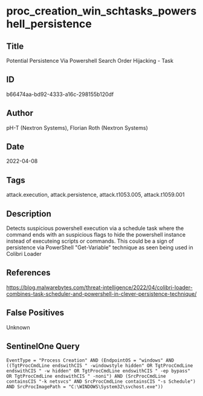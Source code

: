 # proc_creation_win_schtasks_powershell_persistence

## Title
Potential Persistence Via Powershell Search Order Hijacking - Task

## ID
b66474aa-bd92-4333-a16c-298155b120df

## Author
pH-T (Nextron Systems), Florian Roth (Nextron Systems)

## Date
2022-04-08

## Tags
attack.execution, attack.persistence, attack.t1053.005, attack.t1059.001

## Description
Detects suspicious powershell execution via a schedule task where the command ends with an suspicious flags to hide the powershell instance instead of executeing scripts or commands. This could be a sign of persistence via PowerShell "Get-Variable" technique as seen being used in Colibri Loader

## References
https://blog.malwarebytes.com/threat-intelligence/2022/04/colibri-loader-combines-task-scheduler-and-powershell-in-clever-persistence-technique/

## False Positives
Unknown

## SentinelOne Query
```
EventType = "Process Creation" AND (EndpointOS = "windows" AND ((TgtProcCmdLine endswithCIS " -windowstyle hidden" OR TgtProcCmdLine endswithCIS " -w hidden" OR TgtProcCmdLine endswithCIS " -ep bypass" OR TgtProcCmdLine endswithCIS " -noni") AND (SrcProcCmdLine containsCIS "-k netsvcs" AND SrcProcCmdLine containsCIS "-s Schedule") AND SrcProcImagePath = "C:\WINDOWS\System32\svchost.exe"))

```